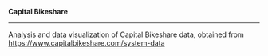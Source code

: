 **Capital Bikeshare**
___
Analysis and data visualization of Capital Bikeshare data, obtained from https://www.capitalbikeshare.com/system-data
